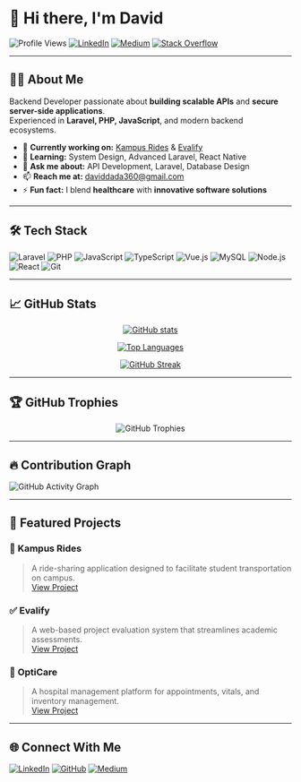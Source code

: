 # 👋 Hi there, I'm David  
![Profile Views](https://komarev.com/ghpvc/?username=Dayvhiid&label=Profile%20Views&color=0e75b6&style=flat)
[![LinkedIn](https://img.shields.io/badge/LinkedIn-Connect-blue?style=flat&logo=linkedin)](https://www.linkedin.com/in/dada-david-3b667b226)
[![Medium](https://img.shields.io/badge/Medium-Read%20Articles-black?style=flat&logo=medium)](https://medium.com/@daviddada360)
[![Stack Overflow](https://img.shields.io/badge/StackOverflow-Profile-orange?style=flat&logo=stackoverflow)](https://stackoverflow.com/users/16753989/dada-david)

---

## 👨‍💻 About Me
Backend Developer passionate about **building scalable APIs** and **secure server-side applications**.  
Experienced in **Laravel, PHP, JavaScript**, and modern backend ecosystems.  

- 🔭 **Currently working on:** [Kampus Rides](#) & [Evalify](#)
- 🌱 **Learning:** System Design, Advanced Laravel, React Native
- 💬 **Ask me about:** API Development, Laravel, Database Design
- 📫 **Reach me at:** [daviddada360@gmail.com](mailto:daviddada360@gmail.com)
- ⚡ **Fun fact:** I blend **healthcare** with **innovative software solutions**

---

## 🛠 Tech Stack
![Laravel](https://img.shields.io/badge/Laravel-FF2D20?style=for-the-badge&logo=laravel&logoColor=white)
![PHP](https://img.shields.io/badge/PHP-777BB4?style=for-the-badge&logo=php&logoColor=white)
![JavaScript](https://img.shields.io/badge/JavaScript-F7DF1E?style=for-the-badge&logo=javascript&logoColor=black)
![TypeScript](https://img.shields.io/badge/TypeScript-3178C6?style=for-the-badge&logo=typescript&logoColor=white)
![Vue.js](https://img.shields.io/badge/Vue.js-35495E?style=for-the-badge&logo=vue.js&logoColor=4FC08D)
![MySQL](https://img.shields.io/badge/MySQL-4479A1?style=for-the-badge&logo=mysql&logoColor=white)
![Node.js](https://img.shields.io/badge/Node.js-339933?style=for-the-badge&logo=nodedotjs&logoColor=white)
![React](https://img.shields.io/badge/React-61DAFB?style=for-the-badge&logo=react&logoColor=black)
![Git](https://img.shields.io/badge/Git-F05032?style=for-the-badge&logo=git&logoColor=white)

---

## 📈 GitHub Stats
<p align="center">
  <a href="https://github.com/Dayvhiid">
    <img src="https://github-readme-stats.vercel.app/api?username=Dayvhiid&show_icons=true&theme=tokyonight" alt="GitHub stats"/>
  </a>
</p>

<p align="center">
  <a href="https://github.com/Dayvhiid">
    <img src="https://github-readme-stats.vercel.app/api/top-langs/?username=Dayvhiid&layout=compact&theme=radical" alt="Top Languages"/>
  </a>
</p>

<p align="center">
  <a href="https://git.io/streak-stats">
    <img src="https://streak-stats.demolab.com?user=Dayvhiid&theme=dark&hide_border=true" alt="GitHub Streak"/>
  </a>
</p>

---

## 🏆 GitHub Trophies
<p align="center">
  <img src="https://github-profile-trophy.vercel.app/?username=Dayvhiid&theme=onedark&row=1&column=6" alt="GitHub Trophies"/>
</p>

---

## 🔥 Contribution Graph
![GitHub Activity Graph](https://github-readme-activity-graph.vercel.app/graph?username=Dayvhiid&theme=react-dark)

---

## 📌 Featured Projects
### 🚗 **Kampus Rides**
> A ride-sharing application designed to facilitate student transportation on campus.  
[View Project](#)

### ✅ **Evalify**
> A web-based project evaluation system that streamlines academic assessments.  
[View Project](#)

### 🏥 **OptiCare**
> A hospital management platform for appointments, vitals, and inventory management.  
[View Project](#)

---

## 🌐 Connect With Me
[![LinkedIn](https://img.shields.io/badge/LinkedIn-Connect-blue?style=for-the-badge&logo=linkedin)](https://www.linkedin.com/in/dada-david-3b667b226)
[![GitHub](https://img.shields.io/badge/GitHub-Follow-black?style=for-the-badge&logo=github)](https://github.com/Dayvhiid)
[![Medium](https://img.shields.io/badge/Medium-Read%20Articles-black?style=for-the-badge&logo=medium)](https://medium.com/@daviddada360)
